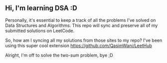 ## Hi, I'm learning DSA :D
Personally, it's essential to keep a track of all the problems I've solved on Data Structures and Algorithms. This repo will sync and preserve all of my submitted solutions on LeetCode.

So, how am I syncing all my solutions from those sites to my repo? 
I've been using this super cool extension https://github.com/QasimWani/LeetHub

Alright, I'm off to solve the two-sum problem, bye ;D
